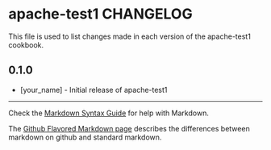 apache-test1 CHANGELOG
======================

This file is used to list changes made in each version of the apache-test1 cookbook.

0.1.0
-----
- [your_name] - Initial release of apache-test1

- - -
Check the [Markdown Syntax Guide](http://daringfireball.net/projects/markdown/syntax) for help with Markdown.

The [Github Flavored Markdown page](http://github.github.com/github-flavored-markdown/) describes the differences between markdown on github and standard markdown.
